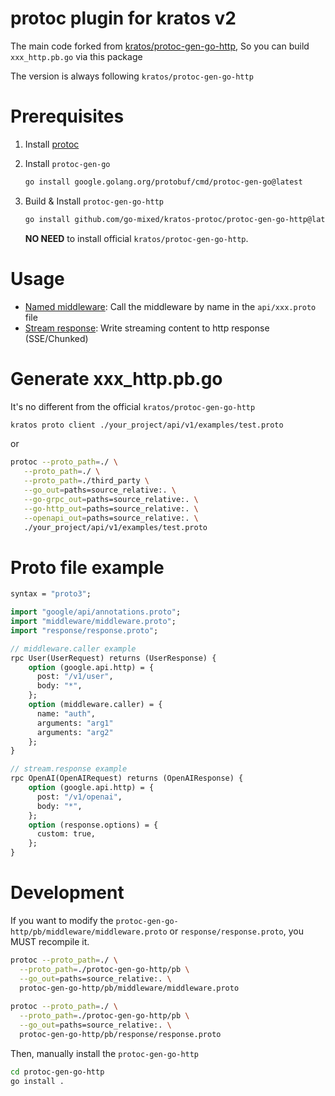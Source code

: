 # protoc plugin for kratos v2

The main code forked from [kratos/protoc-gen-go-http](https://github.com/go-kratos/kratos/tree/main/cmd/protoc-gen-go-http), 
So you can build `xxx_http.pb.go` via this package

The version is always following `kratos/protoc-gen-go-http`


# Prerequisites 

1. Install [protoc](https://github.com/protocolbuffers/protobuf#protocol-compiler-installation)
2. Install `protoc-gen-go`
    ```bash
    go install google.golang.org/protobuf/cmd/protoc-gen-go@latest
    ```
3. Build & Install `protoc-gen-go-http`
   ```bash
   go install github.com/go-mixed/kratos-protoc/protoc-gen-go-http@latest
   ```

   **NO NEED** to install official `kratos/protoc-gen-go-http`.

#  Usage

- [Named middleware](docs/named_middleware.md): Call the middleware by name in the `api/xxx.proto` file
- [Stream response](docs/stream.md): Write streaming content to http response (SSE/Chunked)

# Generate xxx_http.pb.go

It's no different from the official `kratos/protoc-gen-go-http`

```bash
kratos proto client ./your_project/api/v1/examples/test.proto
```

or

```bash
protoc --proto_path=./ \
   --proto_path=./ \
   --proto_path=./third_party \
   --go_out=paths=source_relative:. \
   --go-grpc_out=paths=source_relative:. \
   --go-http_out=paths=source_relative:. \
   --openapi_out=paths=source_relative:. \
   ./your_project/api/v1/examples/test.proto
 ```

# Proto file example
```proto
syntax = "proto3";

import "google/api/annotations.proto";
import "middleware/middleware.proto";
import "response/response.proto";

// middleware.caller example
rpc User(UserRequest) returns (UserResponse) {
    option (google.api.http) = {
      post: "/v1/user",
      body: "*",
    };
    option (middleware.caller) = {
      name: "auth",
      arguments: "arg1"
      arguments: "arg2"
    };
}

// stream.response example
rpc OpenAI(OpenAIRequest) returns (OpenAIResponse) {
    option (google.api.http) = {
      post: "/v1/openai",
      body: "*",
    };
    option (response.options) = {
      custom: true,
    };
}
```

# Development

If you want to modify the `protoc-gen-go-http/pb/middleware/middleware.proto` or `response/response.proto`, 
you MUST recompile it. 

```bash
protoc --proto_path=./ \
  --proto_path=./protoc-gen-go-http/pb \
  --go_out=paths=source_relative:. \
  protoc-gen-go-http/pb/middleware/middleware.proto
  
protoc --proto_path=./ \
  --proto_path=./protoc-gen-go-http/pb \
  --go_out=paths=source_relative:. \
  protoc-gen-go-http/pb/response/response.proto
```

Then, manually install the `protoc-gen-go-http`

```bash
cd protoc-gen-go-http 
go install .
```